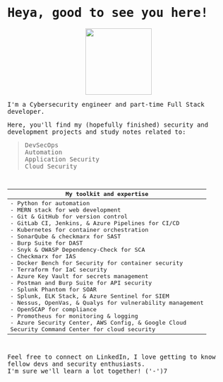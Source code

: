 <samp>
<h1>
  Heya, good to see you here!
</h1> 

  <p align="center">
    <img height="150" src="https://cdn.discordapp.com/attachments/1292922946863763547/1292926551318466570/ezgif-1-44cd43a457.gif?ex=6708262f&is=6706d4af&hm=6766cc948ea2a1a1851457efca119a997b71ea6fc8b69e18cccaab95d219a2a2&">
  </p>


  I'm a Cybersecurity engineer and part-time Full Stack developer. <br/>
  
  Here, you'll find my (hopefully finished) security and development projects and study notes related to:
  > DevSecOps<br/>
  > Automation<br/>
  > Application Security<br/>
  > Cloud Security<br/>
    
  <br/>

  <div align="center">
  
  | My toolkit and expertise |
  |----------------------|
  | - Python for automation <br/> - MERN stack for web development <br/> - Git & GitHub for version control<br/> - GitLab CI, Jenkins, & Azure Pipelines for CI/CD <br/> - Kubernetes for container orchestration <br/> - SonarQube & checkmarx for SAST <br/> - Burp Suite for DAST <br/> - Snyk & OWASP Dependency-Check for SCA <br/> - Checkmarx for IAS <br/> - Docker Bench for Security for container security <br/> - Terraform for IaC security <br/> - Azure Key Vault for secrets management <br/> - Postman and Burp Suite for API security <br/> - Splunk Phantom for SOAR <br/> - Splunk, ELK Stack, & Azure Sentinel for SIEM <br/> - Nessus, OpenVas, & Qualys for vulnerability management <br/> - OpenSCAP for compliance <br/> - Promotheus for monitoring & logging <br/> - Azure Security Center, AWS Config, & Google Cloud <br/>Security Command Center for cloud security |
  
  </div>

  <br/>

  
  Feel free to connect on LinkedIn, I love getting to know fellow devs and security enthusiasts. <br/>
  I'm sure we'll learn a lot together! ('-')7<br/>


<samp/>
